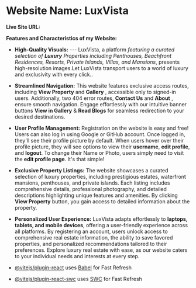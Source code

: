 # Website Name: LuxVista

**Live Site URL:**

**Features and Characteristics of my
Website:**
- **High-Quality Visuals:** --- LuxVista, a platform *featuring a curated selection of **Luxury** Properties including Penthouses, Beachfront Residences, Resorts, Private Islands, Villas, and Mansions*, presents high-resolution images.Let LuxVista transport users to a world of luxury and exclusivity with every click..

- **Streamlined Navigation:**  This website features exclusive access routes, including **View Property** and **Gallery** , accessible only to signed-in users. Additionally, two 404 error routes, **Contact Us** and **About** , ensure smooth navigation. Engage effortlessly with our intuitive banner buttons **View in Gallery** & **Read Blogs** for seamless redirection to your desired destinations.

- **User Profile Management:** Registration on the website is easy and free! Users can also log in using Google or GitHub account. Once logged in, they'll see their profile picture by default. When users hover over their profile picture, they will see options to view their **username**, **edit profile**, and **logout**. To change their Name or Photo, users simply need to visit the **edit profile page**. It's that simple!

- **Exclusive Property Listings:** The website showcases a curated selection of luxury properties, including prestigious estates, waterfront mansions, penthouses, and private islands. Each listing includes comprehensive details, professional photography, and detailed descriptions highlighting unique features and amenities. By clicking **View Property** button, you gain access to detailed information about the property.

- **Personalized User Experience:** LuxVista adapts effortlessly to **laptops, tablets, and mobile devices**, offering a user-friendly experience across all platforms. By registering an account, users unlock access to comprehensive real estate information, the ability to save favored properties, and personalized recommendations tailored to their preferences. Explore luxury real estate with ease, as our website caters to your individual needs and interests at every step.


- [@vitejs/plugin-react](https://github.com/vitejs/vite-plugin-react/blob/main/packages/plugin-react/README.md) uses [Babel](https://babeljs.io/) for Fast Refresh
- [@vitejs/plugin-react-swc](https://github.com/vitejs/vite-plugin-react-swc) uses [SWC](https://swc.rs/) for Fast Refresh
